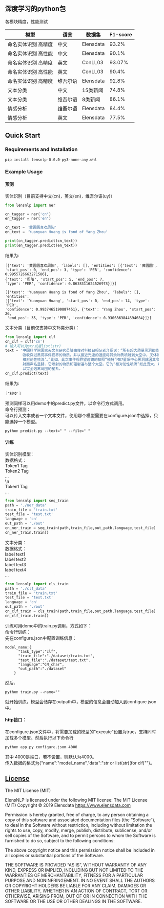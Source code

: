 
深度学习的python包
---

各模块精度，性能测试


| 模型 | 语言 | 数据集 | F1-score |
| -------------------------------  | ---  | ----------- | ---------------- | 
| 命名实体识别 高精度 |中文 |  Elensdata  | 93.2% | 
| 命名实体识别 高性能 |中文 |   Elensdata | 90.1%   | 
| 命名实体识别 高精度 |英文 |  ConLL03  | 93.07%  | 
| 命名实体识别 高性能 |英文|  ConLL03| 90.4%|
| 命名实体识别 高精度 |维吾尔语  | Elensdata  | 92.8% |  
| 文本分类 | 中文  | 15类新闻 | 74.8% |  
|文本分类 |维吾尔语  |  8类新闻  | 86.1% |
|情感分析 |维吾尔语  |   Elensdata | 84.4% |
|情感分析 |英文  |  Elensdata  | 77.5% |


## Quick Start


### Requirements and Installation


```
pip install lensnlp-0.0.0-py3-none-any.whl
```

### Example Usage

#### 预测
实体识别（目前支持中文(cn)，英文(en)，维吾尔语(uy)）
```python
from lensnlp import ner

cn_tagger = ner('cn')
en_tagger = ner('en')

cn_text = '黄圆圆喜欢周阳'
en_text = 'Yuanyuan Huang is fond of Yang Zhou'

print(cn_tagger.predict(cn_text))
print(en_tagger.predict(en_text))
```

结果为: 

```console
[{'text': '黄圆圆喜欢周阳', 'labels': [], 'entities': [{'text': '黄圆圆', 
'start_pos': 0, 'end_pos': 3, 'type': 'PER', 'confidence': 0.9955726663271586}, 
{'text': '周阳', 'start_pos': 5, 'end_pos': 7, 
'type': 'PER', 'confidence': 0.8638311624526978}]}]

[{'text': 'Yuanyuan Huang is fond of Yang Zhou', 'labels': [], 'entities': 
[{'text': 'Yuanyuan Huang', 'start_pos': 0, 'end_pos': 14, 'type': 'PER', 
'confidence': 0.9937465190887451}, {'text': 'Yang Zhou', 'start_pos': 26,
 'end_pos': 35, 'type': 'PER', 'confidence': 0.9306863844394684}]}]
```
文本分类（目前仅支持中文15类分类）：
```python
from lensnlp import clf
cn_clf = clf('cn')
# 输入可以为str或者list(str)
text = '中国科学院国家天文台研究员陆由俊对科技日报记者介绍说：“所有超大质量黑洞都能吞噬附近物质，\
        吸收穿过黑洞事件视界的物质，并以接近光速的速度将其余物质喷射到太空中，天体物理学家称之为‘ \
        相对论性喷流’。”比如，此次事件视界望远镜的拍照“模特”M87星系中心黑洞就因其令人印象深刻的喷 \
        射而声名显赫，它喷射的物质和辐射遍布整个太空。它的“相对论性喷流”如此庞大，以至于它们可 \
        以完全逃离周围的星系。'
cn_clf.predict(text)
```
结果为: 

```console
['科技']
```
预测同样可以用demo中的predict.py文件，以命令行方式调用。  
命令行预测：  
可以传入文本或者一个文本文件，使用哪个模型需要在configure.json中选择，只能选择一个模型。  
```console
python predict.py --text=" " --file=" "
```
#### 训练
实体识别模型：  
数据格式：  
Token1 Tag  
Token2 Tag  
...  
\n          
Token1 Tag  
...

```python
from lensnlp import seq_train
path = './ner_data'
train_file = 'train.txt'
test_file = 'test.txt'
language = 'cn'
out_path = './out'
cn_ner_train = seq_train(path,train_file,out_path,language,test_file)
cn_ner_train.train()
```
文本分类：  
数据格式：  
label text1  
label text2  
label text3  
label text4  
...  

```python
from lensnlp import cls_train
path = './clf_data'
train_file = 'train.txt'
test_file = 'test.txt'
language = 'cn'
out_path = './out'
cn_clf_train = cls_train(path,train_file,out_path,language,test_file)
cn_clf_train.train()
```  
训练可用demo中的train.py调用，方式如下：  
命令行训练：  
先在configure.json中配置训练信息：  
```console
model_name:{
      "task_type":"clf",
      "train_file":"./dataset/train.txt",
      "test_file":"./dataset/test.txt",
      "language":"CN_char",
      "out_path":"./dataset"
    }
 ```
 然后，
 ```console
python train.py --name=""
 ```
 就开始训练。模型会储存在outpath中，模型的信息会自动加入到configure.json中。  
#### http接口：  
在configure.json文件中，将需要加载的模型的"execute"设置为true，支持同时加载多个模型。然后执行以下命令行
```console
python app.py configure.json 4000
```
其中 4000是端口，若不设置，则默认为4000。  
传入数据的格式为{"name":"model_name","data":"str or list(str)(for clf)""}。


## [License](/LICENSE)

The MIT License (MIT)

ElensNLP is licensed under the following MIT license: The MIT License (MIT) Copyright © 2019 Elensdata https://www.elensdata.com

Permission is hereby granted, free of charge, to any person obtaining a copy of this software and associated documentation files (the “Software”), to deal in the Software without restriction, including without limitation the rights to use, copy, modify, merge, publish, distribute, sublicense, and/or sell copies of the Software, and to permit persons to whom the Software is furnished to do so, subject to the following conditions:

The above copyright notice and this permission notice shall be included in all copies or substantial portions of the Software.

THE SOFTWARE IS PROVIDED “AS IS”, WITHOUT WARRANTY OF ANY KIND, EXPRESS OR IMPLIED, INCLUDING BUT NOT LIMITED TO THE WARRANTIES OF MERCHANTABILITY, FITNESS FOR A PARTICULAR PURPOSE AND NONINFRINGEMENT. IN NO EVENT SHALL THE AUTHORS OR COPYRIGHT HOLDERS BE LIABLE FOR ANY CLAIM, DAMAGES OR OTHER LIABILITY, WHETHER IN AN ACTION OF CONTRACT, TORT OR OTHERWISE, ARISING FROM, OUT OF OR IN CONNECTION WITH THE SOFTWARE OR THE USE OR OTHER DEALINGS IN THE SOFTWARE.

